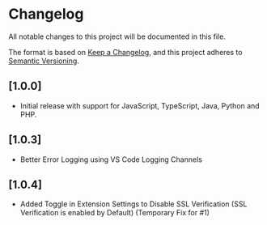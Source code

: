 # Changelog
All notable changes to this project will be documented in this file.

The format is based on [Keep a Changelog](https://keepachangelog.com/en/1.0.0/),
and this project adheres to [Semantic Versioning](https://semver.org/spec/v2.0.0.html).

## [1.0.0]

- Initial release with support for JavaScript, TypeScript, Java, Python and PHP.

## [1.0.3]

- Better Error Logging using VS Code Logging Channels

## [1.0.4]

- Added Toggle in Extension Settings to Disable SSL Verification (SSL Verification is enabled by Default) (Temporary Fix for #1)